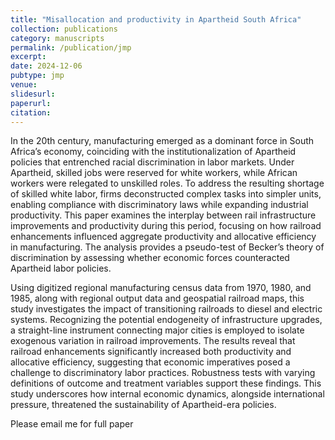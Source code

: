 ```yaml
---
title: "Misallocation and productivity in Apartheid South Africa"
collection: publications
category: manuscripts
permalink: /publication/jmp
excerpt: 
date: 2024-12-06
pubtype: jmp
venue: 
slidesurl: 
paperurl: 
citation: 
---
```


In the 20th century, manufacturing emerged as a dominant force in South Africa’s economy, coinciding with the institutionalization of Apartheid policies that entrenched racial discrimination in labor markets. Under Apartheid, skilled jobs were reserved for white workers, while African workers were relegated to unskilled roles. To address the resulting shortage of skilled white labor, firms deconstructed complex tasks into simpler units, enabling compliance with discriminatory laws while expanding industrial productivity. This paper examines the interplay between rail infrastructure improvements and productivity during this period, focusing on how railroad enhancements influenced aggregate productivity and allocative efficiency in manufacturing. The analysis provides a pseudo-test of Becker’s theory of discrimination by assessing whether economic forces counteracted Apartheid labor policies.

Using digitized regional manufacturing census data from 1970, 1980, and 1985, along with regional output data and geospatial railroad maps, this study investigates the impact of transitioning railroads to diesel and electric systems. Recognizing the potential endogeneity of infrastructure upgrades, a straight-line instrument connecting major cities is employed to isolate exogenous variation in railroad improvements. The results reveal that railroad enhancements significantly increased both productivity and allocative efficiency, suggesting that economic imperatives posed a challenge to discriminatory labor practices. Robustness tests with varying definitions of outcome and treatment variables support these findings. This study underscores how internal economic dynamics, alongside international pressure, threatened the sustainability of Apartheid-era policies.

Please email me for full paper